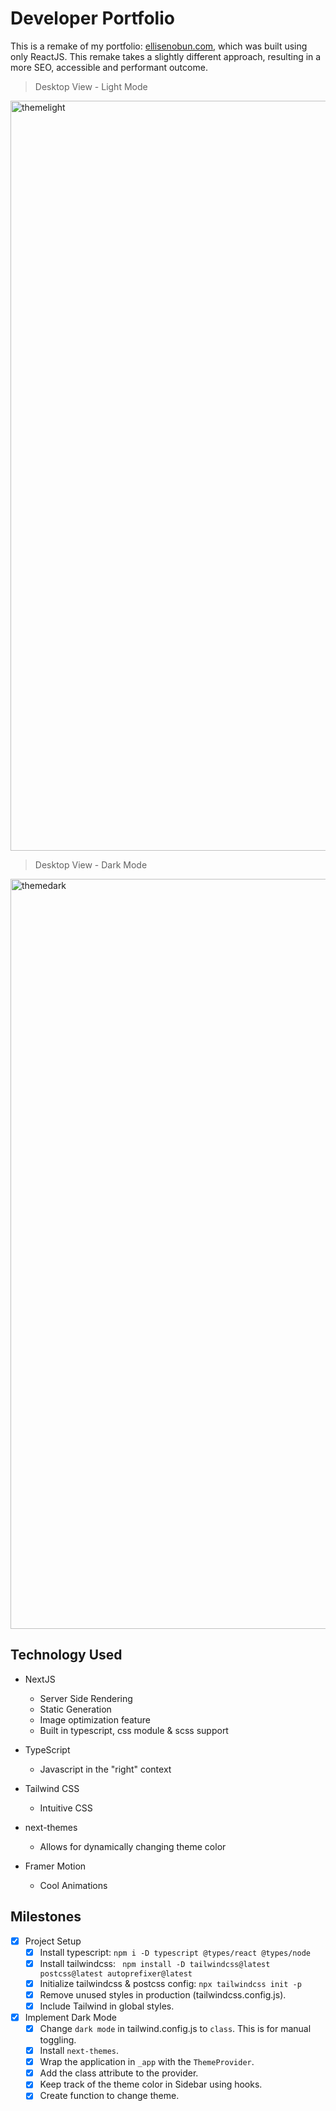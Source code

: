 # Developer Portfolio
This is a remake of my portfolio: [ellisenobun.com](https://www.ellisenobun.com), 
which was built using only ReactJS. This remake takes a 
slightly different approach, resulting in a more SEO, 
accessible and performant outcome.

> Desktop View - Light Mode

<img width="1200" alt="themelight" src="https://user-images.githubusercontent.com/15114201/113451527-0d595f00-93fa-11eb-8c52-06a60a06c138.png">

> Desktop View - Dark Mode

<img width="1200" alt="themedark" src="https://user-images.githubusercontent.com/15114201/113451567-23ffb600-93fa-11eb-908a-3e19b96fe988.png">

## Technology Used
- NextJS
    - Server Side Rendering
    - Static Generation
    - Image optimization feature
    - Built in typescript, css module & scss support
    

- TypeScript
    - Javascript in the "right" context
    

- Tailwind CSS
    - Intuitive CSS
    

- next-themes
    - Allows for dynamically changing theme color
    

- Framer Motion
    - Cool Animations

## Milestones 
- [x] Project Setup
    - [x] Install typescript: `npm i -D typescript @types/react @types/node`
    - [x] Install tailwindcss: ` npm install -D tailwindcss@latest postcss@latest autoprefixer@latest`
    - [x] Initialize tailwindcss & postcss config: `npx tailwindcss init -p`
    - [x] Remove unused styles in production (tailwindcss.config.js).
    - [x] Include Tailwind in global styles.
- [x] Implement Dark Mode
    - [x] Change `dark mode` in tailwind.config.js to `class`. This is for manual toggling.
    - [x] Install `next-themes`.
    - [x] Wrap the application in `_app` with the `ThemeProvider`.
    - [x] Add the class attribute to the provider.
    - [x] Keep track of the theme color in Sidebar using hooks.
    - [x] Create function to change theme.
